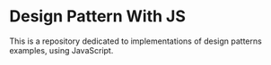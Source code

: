 # Design Pattern With JS

This is a repository dedicated to implementations of design patterns examples, using JavaScript.
